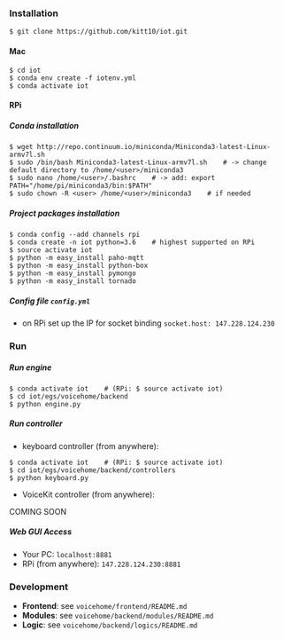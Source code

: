 ### Installation

``` $ git clone https://github.com/kitt10/iot.git ```

#### Mac

``` 
$ cd iot
$ conda env create -f iotenv.yml
$ conda activate iot
```

#### RPi

##### Conda installation

```
$ wget http://repo.continuum.io/miniconda/Miniconda3-latest-Linux-armv7l.sh
$ sudo /bin/bash Miniconda3-latest-Linux-armv7l.sh    # -> change default directory to /home/<user>/miniconda3
$ sudo nano /home/<user>/.bashrc    # -> add: export PATH="/home/pi/miniconda3/bin:$PATH"
$ sudo chown -R <user> /home/<user>/miniconda3    # if needed
```

##### Project packages installation

```
$ conda config --add channels rpi
$ conda create -n iot python=3.6    # highest supported on RPi
$ source activate iot
$ python -m easy_install paho-mqtt
$ python -m easy_install python-box
$ python -m easy_install pymongo
$ python -m easy_install tornado
```

##### Config file ```config.yml```

- on RPi set up the IP for socket binding ```socket.host: 147.228.124.230```

### Run

##### Run engine
```
$ conda activate iot    # (RPi: $ source activate iot)
$ cd iot/egs/voicehome/backend
$ python engine.py
```

##### Run controller

- keyboard controller (from anywhere): 
```
$ conda activate iot    # (RPi: $ source activate iot)
$ cd iot/egs/voicehome/backend/controllers
$ python keyboard.py
```

- VoiceKit controller (from anywhere): 

COMING SOON

##### Web GUI Access

- Your PC: ```localhost:8881```
- RPi (from anywhere): ```147.228.124.230:8881```

### Development

- **Frontend**: see ```voicehome/frontend/README.md```
- **Modules**: see ```voicehome/backend/modules/README.md```
- **Logic**: see ```voicehome/backend/logics/README.md```

